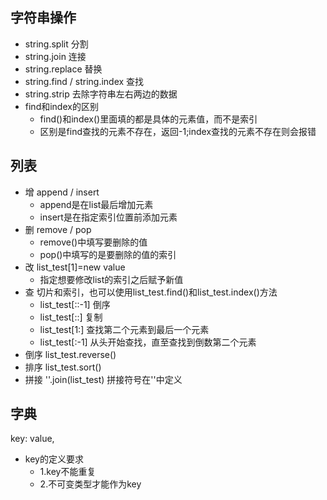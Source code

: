## 字符串操作

- string.split 分割
- string.join 连接
- string.replace 替换
- string.find / string.index 查找
- string.strip 去除字符串左右两边的数据
- find和index的区别   
  - find()和index()里面填的都是具体的元素值，而不是索引
  - 区别是find查找的元素不存在，返回-1;index查找的元素不存在则会报错

## 列表
- 增 append / insert   
  - append是在list最后增加元素
  - insert是在指定索引位置前添加元素
- 删 remove / pop
  - remove()中填写要删除的值
  - pop()中填写的是要删除的值的索引
- 改 list_test[1]=new value
  - 指定想要修改list的索引之后赋予新值
- 查 切片和索引，也可以使用list_test.find()和list_test.index()方法
  - list_test[::-1] 倒序
  - list_test[::] 复制
  - list_test[1:] 查找第二个元素到最后一个元素
  - list_test[:-1] 从头开始查找，直至查找到倒数第二个元素
- 倒序 list_test.reverse()
- 排序 list_test.sort()
- 拼接 ''.join(list_test)  拼接符号在''中定义

## 字典
key: value,
- key的定义要求
  - 1.key不能重复
  - 2.不可变类型才能作为key